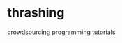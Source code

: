 # thrashing
crowdsourcing programming tutorials

<!-- http://stackoverflow.com/questions/12609701/has-anyone-found-a-way-to-handle-code-in-wysihtml5-pleasantly -->